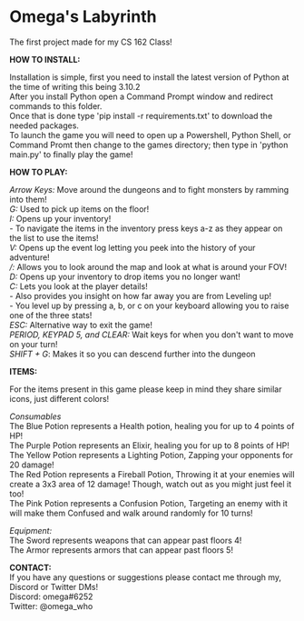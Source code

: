 # Omega's Labyrinth
The first project made for my CS 162 Class!

**HOW TO INSTALL:**

Installation is simple, first you need to install the latest version of Python at the time of writing this being 3.10.2<br>
After you install Python open a Command Prompt window and redirect commands to this folder. <br>
Once that is done type 'pip install -r requirements.txt' to download the needed packages.<br>
To launch the game you will need to open up a Powershell, Python Shell, or Command Promt then change to the games directory; then type in 'python main.py' to finally play the game!

**HOW TO PLAY:**

*Arrow Keys:* Move around the dungeons and to fight monsters by ramming into them!
<br>
*G:* Used to pick up items on the floor!
<br>
*I:* Opens up your inventory!<br>
    - To navigate the items in the inventory press keys a-z as they appear on the list to use the items!<br>
*V:* Opens up the event log letting you peek into the history of your adventure!<br>
*/:* Allows you to look around the map and look at what is around your FOV!<br>
*D:* Opens up your inventory to drop items you no longer want!<br>
*C:* Lets you look at the player details!<br>
    - Also provides you insight on how far away you are from Leveling up!<br>
    - You level up by pressing a, b, or c on your keyboard allowing you to raise one of the three stats!<br>
*ESC:* Alternative way to exit the game!<br>
*PERIOD, KEYPAD 5, and CLEAR:* Wait keys for when you don't want to move on your turn!<br>
*SHIFT + G*: Makes it so you can descend further into the dungeon

**ITEMS:**

For the items present in this game please keep in mind they share similar icons, just different colors!<br>

*Consumables*<br>
The Blue Potion represents a Health potion, healing you for up to 4 points of HP!<br>
The Purple Potion represents an Elixir, healing you for up to 8 points of HP!<br>
The Yellow Potion represents a Lighting Potion, Zapping your opponents for 20 damage!<br>
The Red Potion represents a Fireball Potion, Throwing it at your enemies will create a 3x3 area of 12 damage! Though, watch out as you might just feel it too!<br>
The Pink Potion represents a Confusion Potion, Targeting an enemy with it will make them Confused and walk around randomly for 10 turns!<br>

*Equipment:*<br>
The Sword represents weapons that can appear past floors 4!<br>
The Armor represents armors that can appear past floors 5!<br>

**CONTACT:**<br>
If you have any questions or suggestions please contact me through my, Discord or Twitter DMs!<br>
Discord: omega#6252<br>
Twitter: @omega_who